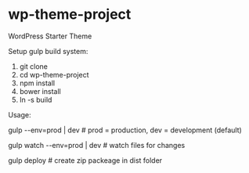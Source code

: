# wp-theme-project
WordPress Starter Theme

Setup gulp build system:
1. git clone <url>
2. cd wp-theme-project
3. npm install
4. bower install
5. ln -s <path-to-wordpress-theme-folder> build 

Usage:

gulp --env=prod | dev                     # prod = production, dev = development (default)

gulp watch --env=prod | dev               # watch files for changes

gulp deploy                               # create zip packeage in dist folder







